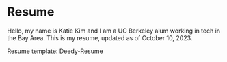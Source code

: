 # Resume 

Hello, my name is Katie Kim and I am a UC Berkeley alum working in tech in the Bay Area. This is my resume, updated as of October 10, 2023. 

Resume template: Deedy-Resume
